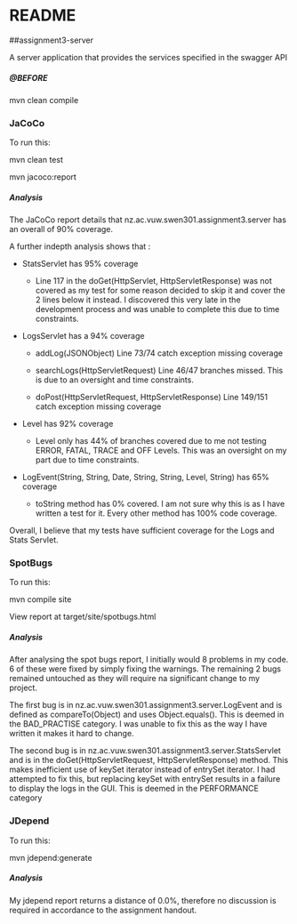 # README

##assignment3-server

A server application that provides the services specified in the swagger API

##### @BEFORE

mvn clean compile

### JaCoCo
To run this:

mvn clean test

mvn jacoco:report

##### Analysis
The JaCoCo report details that nz.ac.vuw.swen301.assignment3.server has an overall of 90% coverage.

A further indepth analysis shows that :

- StatsServlet has 95% coverage

    - Line 117 in the doGet(HttpServlet, HttpServletResponse) was not covered as my test for some reason decided to
    skip it and cover the 2 lines below it instead. I
    discovered this very late in the development process and was unable to complete this due to time constraints.

- LogsServlet has a 94% coverage

    - addLog(JSONObject) Line 73/74 catch exception missing coverage

    - searchLogs(HttpServletRequest) Line 46/47 branches missed. This is due to an oversight and time constraints.

    - doPost(HttpServletRequest, HttpServletResponse) Line 149/151 catch exception missing coverage

 - Level has 92% coverage

    - Level only has 44% of branches covered due to me not testing ERROR, FATAL, TRACE and OFF Levels. This was an
    oversight on my part due to time constraints.

  - LogEvent(String, String, Date, String, String, Level, String) has 65% coverage

    - toString method has 0% covered. I am not sure why this is as I have written a test for it. Every other method
    has 100% code coverage.

Overall, I believe that my tests have sufficient coverage for the Logs and Stats Servlet.

### SpotBugs
To run this:

mvn compile site

View report at target/site/spotbugs.html

##### Analysis

After analysing the spot bugs report, I initially would 8 problems in my code. 6 of these were fixed by simply fixing the
warnings. The remaining 2 bugs remained untouched as they will require na significant change to my project.

The first bug is in nz.ac.vuw.swen301.assignment3.server.LogEvent and is defined as compareTo(Object) and uses Object.equals().
This is deemed in the BAD_PRACTISE category. I was unable to fix this as the way I have written it makes it hard to change.

The second bug is in nz.ac.vuw.swen301.assignment3.server.StatsServlet and is in the doGet(HttpServletRequest, HttpServletResponse)
method. This makes inefficient use of keySet iterator instead of entrySet iterator. I had attempted to fix this, but replacing
keySet with entrySet results in a failure to display the logs in the GUI. This is deemed in the PERFORMANCE category

### JDepend

To run this:

mvn jdepend:generate

##### Analysis

My jdepend report returns a distance of 0.0%, therefore no discussion is required in accordance to the assignment handout.
